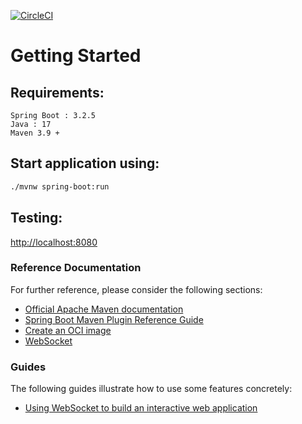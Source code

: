 [![CircleCI](https://circleci.com/gh/deepaksorthiya/spring-boot-3-websocket.svg?style=svg)](https://circleci.com/gh/deepaksorthiya/spring-boot-3-websocket)

# Getting Started

## Requirements:

```
Spring Boot : 3.2.5
Java : 17
Maven 3.9 +
```

## Start application using:

```bash
./mvnw spring-boot:run
```

## Testing:

[http://localhost:8080](http://localhost:8080)

### Reference Documentation

For further reference, please consider the following sections:

* [Official Apache Maven documentation](https://maven.apache.org/guides/index.html)
* [Spring Boot Maven Plugin Reference Guide](https://docs.spring.io/spring-boot/docs/3.2.3/maven-plugin/reference/html/)
* [Create an OCI image](https://docs.spring.io/spring-boot/docs/3.2.3/maven-plugin/reference/html/#build-image)
* [WebSocket](https://docs.spring.io/spring-boot/docs/3.2.3/reference/htmlsingle/index.html#messaging.websockets)

### Guides

The following guides illustrate how to use some features concretely:

* [Using WebSocket to build an interactive web application](https://spring.io/guides/gs/messaging-stomp-websocket/)

